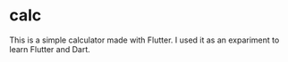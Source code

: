 # calc

This is a simple calculator made with Flutter. 
I used it as an expariment to learn Flutter and Dart.
